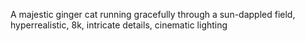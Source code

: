 A majestic ginger cat running gracefully through a sun-dappled field, hyperrealistic, 8k, intricate details, cinematic lighting
